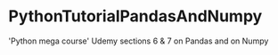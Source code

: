 # PythonTutorialPandasAndNumpy
'Python mega course' Udemy sections 6 &amp; 7 on Pandas and on Numpy
